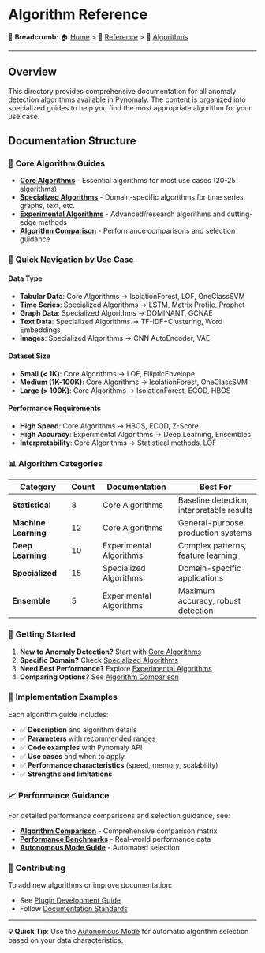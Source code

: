 # Algorithm Reference

🍞 **Breadcrumb:** 🏠 [Home](../../index.md) > 📖 [Reference](../README.md) > 🧮 [Algorithms](README.md)

---


## Overview

This directory provides comprehensive documentation for all anomaly detection algorithms available in Pynomaly. The content is organized into specialized guides to help you find the most appropriate algorithm for your use case.

## Documentation Structure

### 📖 **Core Algorithm Guides**

- **[Core Algorithms](core-algorithms.md)** - Essential algorithms for most use cases (20-25 algorithms)
- **[Specialized Algorithms](specialized-algorithms.md)** - Domain-specific algorithms for time series, graphs, text, etc.
- **[Experimental Algorithms](experimental-algorithms.md)** - Advanced/research algorithms and cutting-edge methods
- **[Algorithm Comparison](algorithm-comparison.md)** - Performance comparisons and selection guidance

### 🎯 **Quick Navigation by Use Case**

#### **Data Type**
- **Tabular Data**: Core Algorithms → IsolationForest, LOF, OneClassSVM
- **Time Series**: Specialized Algorithms → LSTM, Matrix Profile, Prophet
- **Graph Data**: Specialized Algorithms → DOMINANT, GCNAE
- **Text Data**: Specialized Algorithms → TF-IDF+Clustering, Word Embeddings
- **Images**: Specialized Algorithms → CNN AutoEncoder, VAE

#### **Dataset Size**
- **Small (< 1K)**: Core Algorithms → LOF, EllipticEnvelope
- **Medium (1K-100K)**: Core Algorithms → IsolationForest, OneClassSVM
- **Large (> 100K)**: Core Algorithms → IsolationForest, ECOD, HBOS

#### **Performance Requirements**
- **High Speed**: Core Algorithms → HBOS, ECOD, Z-Score
- **High Accuracy**: Experimental Algorithms → Deep Learning, Ensembles
- **Interpretability**: Core Algorithms → Statistical methods, LOF

### 📊 **Algorithm Categories**

| Category | Count | Documentation | Best For |
|----------|-------|---------------|----------|
| **Statistical** | 8 | Core Algorithms | Baseline detection, interpretable results |
| **Machine Learning** | 12 | Core Algorithms | General-purpose, production systems |
| **Deep Learning** | 10 | Experimental Algorithms | Complex patterns, feature learning |
| **Specialized** | 15 | Specialized Algorithms | Domain-specific applications |
| **Ensemble** | 5 | Experimental Algorithms | Maximum accuracy, robust detection |

### 🚀 **Getting Started**

1. **New to Anomaly Detection?** Start with [Core Algorithms](core-algorithms.md)
2. **Specific Domain?** Check [Specialized Algorithms](specialized-algorithms.md)
3. **Need Best Performance?** Explore [Experimental Algorithms](experimental-algorithms.md)
4. **Comparing Options?** See [Algorithm Comparison](algorithm-comparison.md)

### 🔧 **Implementation Examples**

Each algorithm guide includes:
- ✅ **Description** and algorithm details
- ✅ **Parameters** with recommended ranges
- ✅ **Code examples** with Pynomaly API
- ✅ **Use cases** and when to apply
- ✅ **Performance characteristics** (speed, memory, scalability)
- ✅ **Strengths and limitations**

### 📈 **Performance Guidance**

For detailed performance comparisons and selection guidance, see:
- **[Algorithm Comparison](algorithm-comparison.md)** - Comprehensive comparison matrix
- **[Performance Benchmarks](../../examples/performance-benchmarking.md)** - Real-world performance data
- **[Autonomous Mode Guide](../../comprehensive/09-autonomous-classifier-selection-guide.md)** - Automated selection

### 🤝 **Contributing**

To add new algorithms or improve documentation:
- See [Plugin Development Guide](../../development/plugin-development.md)
- Follow [Documentation Standards](../../project/standards/documentation-standards.md)

---

**💡 Quick Tip**: Use the [Autonomous Mode](../../comprehensive/09-autonomous-classifier-selection-guide.md) for automatic algorithm selection based on your data characteristics.
